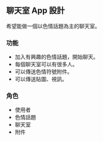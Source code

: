 ## 聊天室 App 設計

希望能做一個以色情話題為主的聊天室。

### 功能

* 加入有興趣的色情話題，開始聊天。
* 每個聊天室可以有很多人。
* 可以傳送色情符號附件。
* 可以傳送貼圖、視訊。

### 角色

* 使用者
* 色情話題
* 聊天室
* 附件

